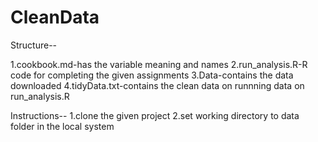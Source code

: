 # CleanData

Structure--

1.cookbook.md-has the variable meaning and names
  2.run_analysis.R-R code for completing the given assignments
  3.Data-contains the data downloaded
  4.tidyData.txt-contains the clean data on runnning data on run_analysis.R

Instructions--
1.clone the given project
  2.set working directory to data folder in the local system
